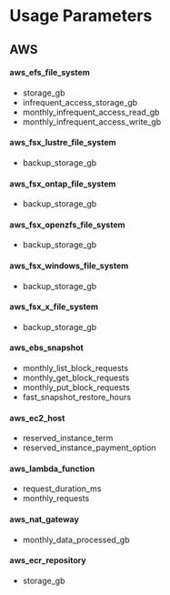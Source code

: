# Usage Parameters

## AWS

#### aws_efs_file_system
- storage_gb
- infrequent_access_storage_gb
- monthly_infrequent_access_read_gb
- monthly_infrequent_access_write_gb

#### aws_fsx_lustre_file_system
- backup_storage_gb

#### aws_fsx_ontap_file_system
- backup_storage_gb

#### aws_fsx_openzfs_file_system
- backup_storage_gb

#### aws_fsx_windows_file_system
- backup_storage_gb

#### aws_fsx_x_file_system
- backup_storage_gb

#### aws_ebs_snapshot
- monthly_list_block_requests
- monthly_get_block_requests
- monthly_put_block_requests
- fast_snapshot_restore_hours

#### aws_ec2_host
- reserved_instance_term
- reserved_instance_payment_option

#### aws_lambda_function
- request_duration_ms
- monthly_requests

#### aws_nat_gateway
- monthly_data_processed_gb

#### aws_ecr_repository
- storage_gb